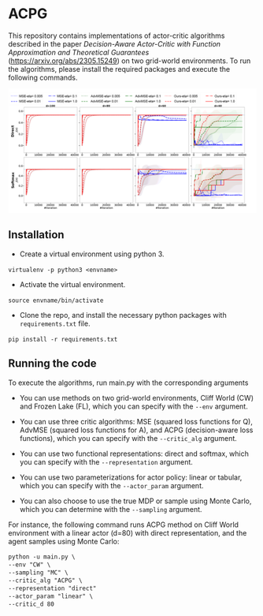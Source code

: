 # ACPG

This repository contains implementations of actor-critic algorithms described in the paper _Decision-Aware Actor-Critic with Function Approximation and Theoretical Guarantees_ (https://arxiv.org/abs/2305.15249) on two grid-world environments. To run the algorithms, please install the required packages and execute the following commands.

![Comparison of three critic objective functions with varying capacity](figs/CW_MB_Linear_full_fixed.png)

## Installation
* Create a virtual environment using python 3.

`virtualenv -p python3 <envname>`

* Activate the virtual environment.

`source envname/bin/activate`

* Clone the repo, and install the necessary python packages with `requirements.txt` file.

`pip install -r requirements.txt`

## Running the code
To execute the algorithms, run main.py with the corresponding arguments 
* You can use methods on two grid-world environments, Cliff World (CW) and Frozen Lake (FL), which you can specify with the `--env` argument.

* You can use three critic algorithms: MSE (squared loss functions for Q), AdvMSE (squared loss functions for A), and ACPG (decision-aware loss functions), which you can specify with the `--critic_alg` argument.

* You can use two functional representations: direct and softmax, which you can specify with the `--representation` argument.

* You can use two parameterizations for actor policy: linear or tabular, which you can specify with the `--actor_param` argument.

* You can also choose to use the true MDP or sample using Monte Carlo, which you can determine with the `--sampling` argument.

For instance, the following command runs ACPG method on Cliff World environment with a linear actor (d=80) with direct representation, and the agent samples using Monte Carlo:
```
python -u main.py \
--env "CW" \
--sampling "MC" \
--critic_alg "ACPG" \
--representation "direct" 
--actor_param "linear" \
--critic_d 80
```

